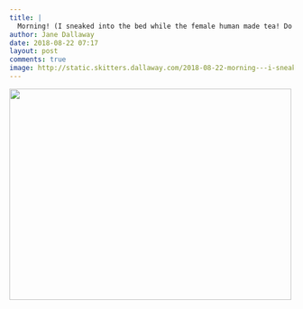 ```yaml
---
title: |
  Morning! (I sneaked into the bed while the female human made tea! Do you think she’ll see me?)
author: Jane Dallaway
date: 2018-08-22 07:17
layout: post
comments: true
image: http://static.skitters.dallaway.com/2018-08-22-morning---i-sneaked-into-the-bed-while-the-female-human-made-tea--do-you-think-she-ll-see-me-thumb-1-IMG-5993.JPG
---
```


<div>
        <a href="http://static.skitters.dallaway.com/2018-08-22-morning---i-sneaked-into-the-bed-while-the-female-human-made-tea--do-you-think-she-ll-see-me-fullsize-1-IMG-5993.JPG">
          <img src="http://static.skitters.dallaway.com/2018-08-22-morning---i-sneaked-into-the-bed-while-the-female-human-made-tea--do-you-think-she-ll-see-me-thumb-1-IMG-5993.JPG" width="500" height="375"/>
        </a>
      </div>


  
      